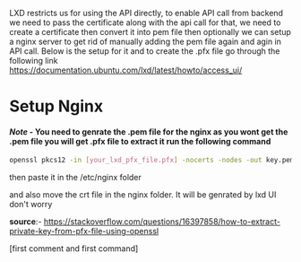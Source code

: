 LXD restricts us for using the API directly, to enable API call from backend we need to pass the certificate along with the api call for that, we need to create a certificate then convert it into pem file then optionally we can setup a nginx server to get rid of manually adding the pem file again and agin in API call. Below is the setup for it and to create the .pfx file go through the following link https://documentation.ubuntu.com/lxd/latest/howto/access_ui/


# Setup Nginx


#### ***Note*** - You need to genrate the .pem file for the nginx as you wont get the .pem file you will get .pfx file to extract it run the following command

``` bash
openssl pkcs12 -in [your_lxd_pfx_file.pfx] -nocerts -nodes -out key.pem
```

then paste it in the /etc/nginx folder

and also move the crt file in the nginx folder. It will be genrated by lxd UI don't worry

**source**:- https://stackoverflow.com/questions/16397858/how-to-extract-private-key-from-pfx-file-using-openssl 

[first comment and first command] 